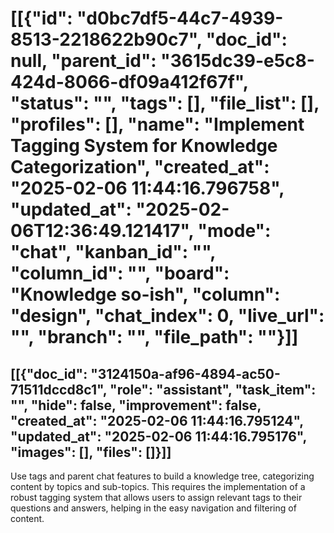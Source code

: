 # [[{"id": "d0bc7df5-44c7-4939-8513-2218622b90c7", "doc_id": null, "parent_id": "3615dc39-e5c8-424d-8066-df09a412f67f", "status": "", "tags": [], "file_list": [], "profiles": [], "name": "Implement Tagging System for Knowledge Categorization", "created_at": "2025-02-06 11:44:16.796758", "updated_at": "2025-02-06T12:36:49.121417", "mode": "chat", "kanban_id": "", "column_id": "", "board": "Knowledge so-ish", "column": "design", "chat_index": 0, "live_url": "", "branch": "", "file_path": ""}]]
## [[{"doc_id": "3124150a-af96-4894-ac50-71511dccd8c1", "role": "assistant", "task_item": "", "hide": false, "improvement": false, "created_at": "2025-02-06 11:44:16.795124", "updated_at": "2025-02-06 11:44:16.795176", "images": [], "files": []}]]
Use tags and parent chat features to build a knowledge tree, categorizing content by topics and sub-topics. This requires the implementation of a robust tagging system that allows users to assign relevant tags to their questions and answers, helping in the easy navigation and filtering of content.